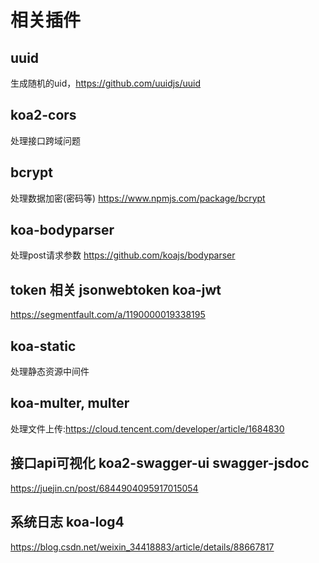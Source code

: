 # 相关插件

## uuid
生成随机的uid，https://github.com/uuidjs/uuid

## koa2-cors
处理接口跨域问题

## bcrypt
处理数据加密(密码等) https://www.npmjs.com/package/bcrypt

## koa-bodyparser
处理post请求参数 https://github.com/koajs/bodyparser

## token 相关 jsonwebtoken koa-jwt
https://segmentfault.com/a/1190000019338195

## koa-static 
处理静态资源中间件

## koa-multer, multer
处理文件上传:https://cloud.tencent.com/developer/article/1684830

## 接口api可视化  koa2-swagger-ui swagger-jsdoc
https://juejin.cn/post/6844904095917015054

## 系统日志 koa-log4
https://blog.csdn.net/weixin_34418883/article/details/88667817

